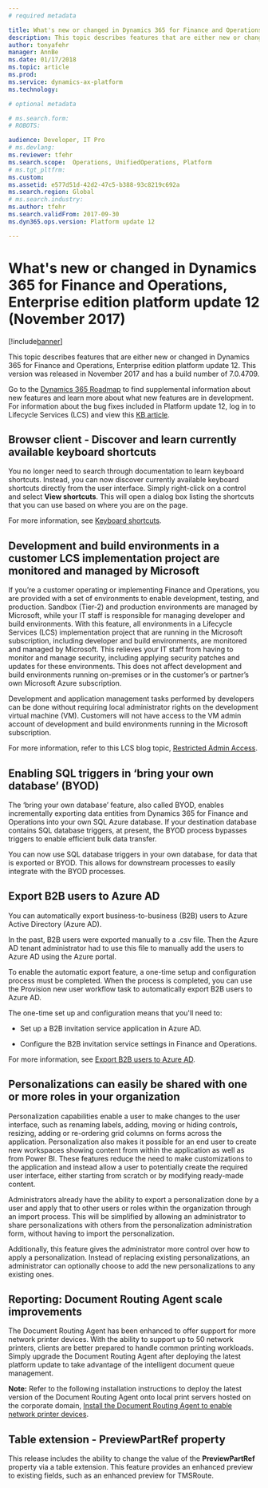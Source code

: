 ```yaml
---
# required metadata

title: What's new or changed in Dynamics 365 for Finance and Operations, Enterprise edition platform update 12 (November 2017)
description: This topic describes features that are either new or changed in Dynamics 365 for Finance and Operations, Enterprise edition platform update 12. This version was released in November 2017.
author: tonyafehr
manager: AnnBe
ms.date: 01/17/2018
ms.topic: article
ms.prod: 
ms.service: dynamics-ax-platform
ms.technology: 

# optional metadata

# ms.search.form: 
# ROBOTS: 

audience: Developer, IT Pro
# ms.devlang: 
ms.reviewer: tfehr
ms.search.scope:  Operations, UnifiedOperations, Platform
# ms.tgt_pltfrm: 
ms.custom: 
ms.assetid: e577d51d-42d2-47c5-b388-93c8219c692a
ms.search.region: Global
# ms.search.industry: 
ms.author: tfehr
ms.search.validFrom: 2017-09-30 
ms.dyn365.ops.version: Platform update 12 

---
```


# What's new or changed in Dynamics 365 for Finance and Operations, Enterprise edition platform update 12 (November 2017)

[!include[banner](../includes/banner.md)]

This topic describes features that are either new or changed in Dynamics 365 for Finance and Operations, Enterprise edition platform update 12. This version was released in November 2017 and has a build number of 7.0.4709.

Go to the [Dynamics 365 Roadmap](https://roadmap.dynamics.com/) to find supplemental information about new features and learn more about what new features are in development. For information about the bug fixes included in Platform update 12, log in to Lifecycle Services (LCS) and view this [KB article](https://go.microsoft.com/fwlink/?linkid=863949).


Browser client - Discover and learn currently available keyboard shortcuts
--------------------------------------------------------------------------

You no longer need to search through documentation to learn keyboard shortcuts.
Instead, you can now discover currently available keyboard shortcuts directly
from the user interface. Simply right-click on a control and select **View
shortcuts**. This will open a dialog box listing the shortcuts that you can use
based on where you are on the page. 

For more information, see [Keyboard shortcuts](shortcut-keys.md).

## Development and build environments in a customer LCS implementation project are monitored and managed by Microsoft 
If you’re a customer operating or implementing Finance and Operations, you are provided with a set of environments to enable development, testing, and production. Sandbox (Tier-2) and production environments are managed by Microsoft, while your IT staff is responsible for managing developer and build environments. With this feature, all environments in a Lifecycle Services (LCS) implementation project that are running in the Microsoft subscription, including developer and build environments, are monitored and managed by Microsoft. This relieves your IT staff from having to monitor and manage security, including applying security patches and updates for these environments. This does not affect development and build environments running on-premises or in the customer’s or partner’s own Microsoft Azure subscription.

Development and application management tasks performed by developers can be done without requiring local administrator rights on the development virtual machine (VM). Customers will not have access to the VM admin account of development and build environments running in the Microsoft subscription. 

For more information, refer to this LCS blog topic, [Restricted Admin Access](https://blogs.msdn.microsoft.com/lcs/2017/10/31/restricted-admin-access-with-platform-12-updates/).


## Enabling SQL triggers in ‘bring your own database’ (BYOD)
The ‘bring your own database’ feature, also called BYOD, enables incrementally exporting data entities from Dynamics 365 for Finance and Operations into your own SQL Azure database. If your destination database contains SQL database triggers, at present, the BYOD process bypasses triggers to enable efficient bulk data transfer.

You can now use SQL database triggers in your own database, for data that is exported or BYOD. This allows for downstream processes to easily integrate with the BYOD processes.

Export B2B users to Azure AD 
-----------------------------

You can automatically export business-to-business (B2B) users to Azure Active
Directory (Azure AD).

In the past, B2B users were exported manually to a .csv file. Then the Azure AD
tenant administrator had to use this file to manually add the users to Azure AD
using the Azure portal.

To enable the automatic export feature, a one-time setup and configuration
process must be completed. When the process is completed, you can use
the Provision new user workflow task to automatically export B2B users to Azure
AD.

The one-time set up and configuration means that you'll need to:

-   Set up a B2B invitation service application in Azure AD.

-   Configure the B2B invitation service settings in Finance and Operations.

For more information, see [Export B2B users to Azure AD](../../dev-itpro/sysadmin/implement-b2b.md).

Personalizations can easily be shared with one or more roles in your organization
---------------------------------------------------------------------------------

Personalization capabilities enable a user to make changes to the user
interface, such as renaming labels, adding, moving or hiding controls, resizing,
adding or re-ordering grid columns on forms across the application.
Personalization also makes it possible for an end user to create new workspaces
showing content from within the application as well as from Power BI. These
features reduce the need to make customizations to the application and instead
allow a user to potentially create the required user interface, either starting
from scratch or by modifying ready-made content.

Administrators already have the ability to export a personalization done by a
user and apply that to other users or roles within the organization through an
import process. This will be simplified by allowing an administrator to share
personalizations with others from the personalization administration form,
without having to import the personalization.

Additionally, this feature gives the administrator more control over how to
apply a personalization. Instead of replacing existing personalizations, an
administrator can optionally choose to add the new personalizations to any
existing ones.   

Reporting: Document Routing Agent scale improvements
----------------------------------------------------

The Document Routing Agent has been enhanced to offer support for more network
printer devices. With the ability to support up to 50 network printers, clients
are better prepared to handle common printing workloads. Simply upgrade the
Document Routing Agent after deploying the latest platform update to take
advantage of the intelligent document queue management.

**Note:** Refer to the following installation instructions to deploy the latest
version of the Document Routing Agent onto local print servers hosted on the
corporate domain, [Install the Document Routing Agent to enable network printer
devices](../../dev-itpro/analytics/install-document-routing-agent.md).

## Table extension - PreviewPartRef property
This release includes the ability to change the value of the **PreviewPartRef** property via a table extension. This feature provides an enhanced preview to existing fields, such as an enhanced preview for TMSRoute.
